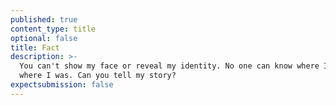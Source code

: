 ```yaml
---
published: true
content_type: title
optional: false
title: Fact
description: >-
  You can't show my face or reveal my identity. No one can know where I am or
  where I was. Can you tell my story?
expectsubmission: false
---
```

